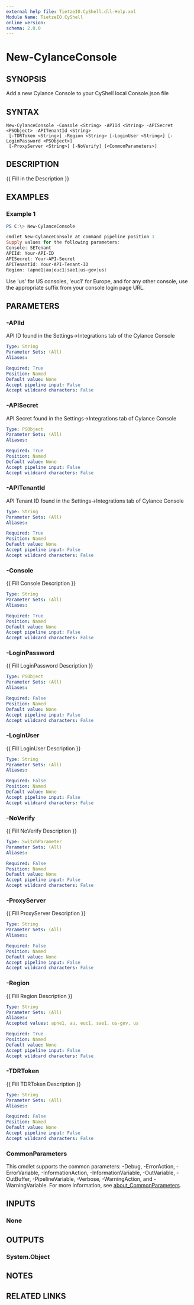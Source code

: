 ```yaml
---
external help file: TietzeIO.CyShell.dll-Help.xml
Module Name: TietzeIO.CyShell
online version:
schema: 2.0.0
---
```


# New-CylanceConsole

## SYNOPSIS
Add a new Cylance Console to your CyShell local Console.json file

## SYNTAX

```
New-CylanceConsole -Console <String> -APIId <String> -APISecret <PSObject> -APITenantId <String>
 [-TDRToken <String>] -Region <String> [-LoginUser <String>] [-LoginPassword <PSObject>]
 [-ProxyServer <String>] [-NoVerify] [<CommonParameters>]
```

## DESCRIPTION
{{ Fill in the Description }}

## EXAMPLES

### Example 1
```powershell
PS C:\> New-CylanceConsole

cmdlet New-CylanceConsole at command pipeline position 1
Supply values for the following parameters:
Console: SETenant
APIId: Your-API-ID
APISecret: Your-API-Secret
APITenantId: Your-API-Tenant-ID
Region: (apne1|au|euc1|sae1|us-gov|us)
```

Use 'us' for US consoles, 'euc1' for Europe, and for any other console, use the appropriate suffix from your console login page URL.

## PARAMETERS

### -APIId
API ID found in the Settings->Integrations tab of the Cylance Console

```yaml
Type: String
Parameter Sets: (All)
Aliases:

Required: True
Position: Named
Default value: None
Accept pipeline input: False
Accept wildcard characters: False
```

### -APISecret
API Secret found in the Settings->Integrations tab of Cylance Console

```yaml
Type: PSObject
Parameter Sets: (All)
Aliases:

Required: True
Position: Named
Default value: None
Accept pipeline input: False
Accept wildcard characters: False
```

### -APITenantId
API Tenant ID found in the Settings->Integrations tab of Cylance Console

```yaml
Type: String
Parameter Sets: (All)
Aliases:

Required: True
Position: Named
Default value: None
Accept pipeline input: False
Accept wildcard characters: False
```

### -Console
{{ Fill Console Description }}

```yaml
Type: String
Parameter Sets: (All)
Aliases:

Required: True
Position: Named
Default value: None
Accept pipeline input: False
Accept wildcard characters: False
```

### -LoginPassword
{{ Fill LoginPassword Description }}

```yaml
Type: PSObject
Parameter Sets: (All)
Aliases:

Required: False
Position: Named
Default value: None
Accept pipeline input: False
Accept wildcard characters: False
```

### -LoginUser
{{ Fill LoginUser Description }}

```yaml
Type: String
Parameter Sets: (All)
Aliases:

Required: False
Position: Named
Default value: None
Accept pipeline input: False
Accept wildcard characters: False
```

### -NoVerify
{{ Fill NoVerify Description }}

```yaml
Type: SwitchParameter
Parameter Sets: (All)
Aliases:

Required: False
Position: Named
Default value: None
Accept pipeline input: False
Accept wildcard characters: False
```

### -ProxyServer
{{ Fill ProxyServer Description }}

```yaml
Type: String
Parameter Sets: (All)
Aliases:

Required: False
Position: Named
Default value: None
Accept pipeline input: False
Accept wildcard characters: False
```

### -Region
{{ Fill Region Description }}

```yaml
Type: String
Parameter Sets: (All)
Aliases:
Accepted values: apne1, au, euc1, sae1, us-gov, us

Required: True
Position: Named
Default value: None
Accept pipeline input: False
Accept wildcard characters: False
```

### -TDRToken
{{ Fill TDRToken Description }}

```yaml
Type: String
Parameter Sets: (All)
Aliases:

Required: False
Position: Named
Default value: None
Accept pipeline input: False
Accept wildcard characters: False
```

### CommonParameters
This cmdlet supports the common parameters: -Debug, -ErrorAction, -ErrorVariable, -InformationAction, -InformationVariable, -OutVariable, -OutBuffer, -PipelineVariable, -Verbose, -WarningAction, and -WarningVariable. For more information, see [about_CommonParameters](http://go.microsoft.com/fwlink/?LinkID=113216).

## INPUTS

### None

## OUTPUTS

### System.Object
## NOTES

## RELATED LINKS
